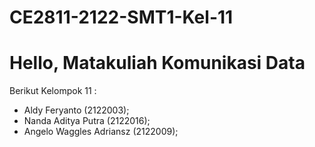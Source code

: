 # CE2811-2122-SMT1-Kel-11

Hello, Matakuliah Komunikasi Data
====================================
Berikut Kelompok 11 :
- Aldy Feryanto (2122003);
- Nanda Aditya Putra (2122016);
- Angelo Waggles Adriansz (2122009);
